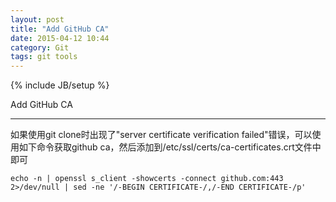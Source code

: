 ```yaml
---
layout: post
title: "Add GitHub CA"
date: 2015-04-12 10:44
category: Git
tags: git tools
---
```

{% include JB/setup %}

Add GitHub CA

------

如果使用git clone时出现了"server certificate verification failed"错误，可以使用如下命令获取github ca，然后添加到/etc/ssl/certs/ca-certificates.crt文件中即可

    echo -n | openssl s_client -showcerts -connect github.com:443 2>/dev/null | sed -ne '/-BEGIN CERTIFICATE-/,/-END CERTIFICATE-/p'
